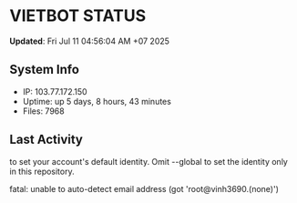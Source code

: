 # VIETBOT STATUS
**Updated**: Fri Jul 11 04:56:04 AM +07 2025

## System Info
- IP: 103.77.172.150
- Uptime: up 5 days, 8 hours, 43 minutes
- Files: 7968

## Last Activity

to set your account's default identity.
Omit --global to set the identity only in this repository.

fatal: unable to auto-detect email address (got 'root@vinh3690.(none)')
